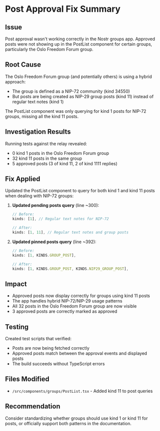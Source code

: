 # Post Approval Fix Summary

## Issue
Post approval wasn't working correctly in the Nostr groups app. Approved posts were not showing up in the PostList component for certain groups, particularly the Oslo Freedom Forum group.

## Root Cause
The Oslo Freedom Forum group (and potentially others) is using a hybrid approach:
- The group is defined as a NIP-72 community (kind 34550)
- But posts are being created as NIP-29 group posts (kind 11) instead of regular text notes (kind 1)

The PostList component was only querying for kind 1 posts for NIP-72 groups, missing all the kind 11 posts.

## Investigation Results
Running tests against the relay revealed:
- 0 kind 1 posts in the Oslo Freedom Forum group
- 32 kind 11 posts in the same group
- 5 approved posts (3 of kind 11, 2 of kind 1111 replies)

## Fix Applied
Updated the PostList component to query for both kind 1 and kind 11 posts when dealing with NIP-72 groups:

1. **Updated pending posts query** (line ~300):
   ```typescript
   // Before:
   kinds: [1], // Regular text notes for NIP-72
   
   // After:
   kinds: [1, 11], // Regular text notes and group posts
   ```

2. **Updated pinned posts query** (line ~392):
   ```typescript
   // Before:
   kinds: [1, KINDS.GROUP_POST],
   
   // After:
   kinds: [1, KINDS.GROUP_POST, KINDS.NIP29_GROUP_POST],
   ```

## Impact
- Approved posts now display correctly for groups using kind 11 posts
- The app handles hybrid NIP-72/NIP-29 usage patterns
- All 32 posts in the Oslo Freedom Forum group are now visible
- 3 approved posts are correctly marked as approved

## Testing
Created test scripts that verified:
- Posts are now being fetched correctly
- Approved posts match between the approval events and displayed posts
- The build succeeds without TypeScript errors

## Files Modified
- `/src/components/groups/PostList.tsx` - Added kind 11 to post queries

## Recommendation
Consider standardizing whether groups should use kind 1 or kind 11 for posts, or officially support both patterns in the documentation.